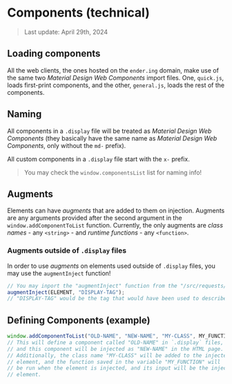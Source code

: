 # Components (technical)

> Last update: April 29th, 2024

## Loading components

All the web clients, the ones hosted on the `ender.ing` domain, make use of the same two *Material Design Web Components* import files. One, `quick.js`, loads first-print components, and the other, `general.js`, loads the rest of the components.

## Naming

All components in a `.display` file will be treated as *Material Design Web Components* (they basically have the same name as *Material Design Web Components*, only without the `md-` prefix).

All custom components in a `.display` file start with the `x-` prefix.

> You may check the `window.componentsList` list for naming info!

## Augments

Elements can have *augments* that are added to them on injection. Augments are any arguments provided after the second argument in the `window.addComponentToList` function. Currently, the only augments are *class names* - any `<string>` - and *runtime functions* - any `<function>`.

### Augments outside of `.display` files

In order to use *augments* on elements used outside of `.display` files, you may use the `augmentInject` function!

```javascript
// You may inport the "augmentInject" function from the "/src/requests/process.jsx" file
augmentInject(ELEMENT, "DISPLAY-TAG");
// "DISPLAY-TAG" would be the tag that would have been used to describe the element inside .display files
```

## Defining Components (example)

```javascript
window.addComponentToList("OLD-NAME", "NEW-NAME", "MY-CLASS", MY_FUNCTION);
// This will define a component called "OLD-NAME" in `.display` files,
// and this component will be injected as "NEW-NAME" in the HTML page.
// Additionally, the class name "MY-CLASS" will be added to the injected
// element, and the function saved in the variable "MY_FUNCTION" will
// be run when the element is injected, and its input will be the injected
// element.
```
